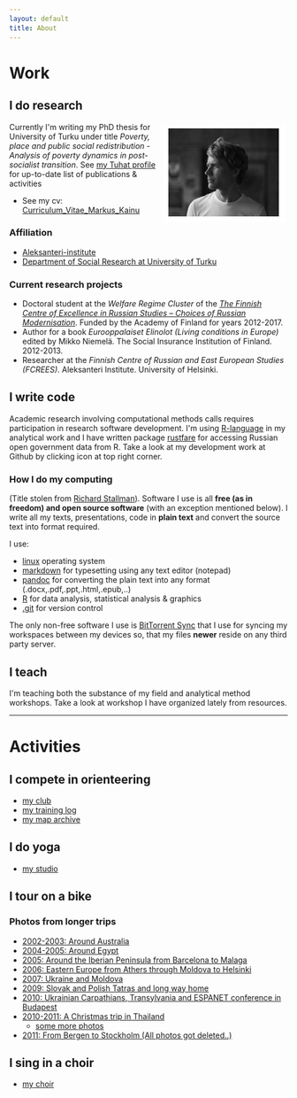 ```yaml
---
layout: default
title: About
---
```


# Work


I do research
---------------

<img style="float: right; padding: 5px;" src="/img/profile.jpg" alt="me at märket lighthouse">

Currently I'm writing my PhD thesis for University of Turku under title *Poverty, place and public social redistribution - Analysis of poverty dynamics in post-socialist transition*. See [my Tuhat profile]([https://tuhat.halvi.helsinki.fi/portal/en/persons/markus-johannes-kai%280f0c1fba-496f-4306-b0f7-e7d9636fca6d%29.html) for up-to-date list of publications & activities

- See my cv: [Curriculum_Vitae_Markus_Kainu](files/cv_eng.pdf)

### Affiliation

- [Aleksanteri-institute](http://www.helsinki.fi/aleksanteri/english/index.html/)
- [Department of Social Research at University of Turku](http://www.soc.utu.fi/laitokset/sosiaalipolitiikka/en/)

### Current research projects

- Doctoral student at the *Welfare Regime Cluster* of the [*The Finnish Centre of Excellence in Russian Studies – Choices of Russian Modernisation*](http://www.helsinki.fi/aleksanteri/crm/index.html). Funded by the Academy of Finland for years 2012-2017.
- Author for a book *Eurooppalaiset Elinolot (Living conditions in Europe)* edited by Mikko Niemelä. The Social Insurance Institution of Finland. 2012-2013.
- Researcher at the *Finnish Centre of Russian and East European Studies (FCREES)*. Aleksanteri Institute. University of Helsinki.

I write code
---------------

Academic research involving computational methods calls requires participation in research software development. I'm using [R-language](http://r-project.org) in my analytical work and I have written package [rustfare](http://markuskainu.fi/rustfare) for accessing Russian open government data from R. Take a look at my development work at Github by clicking icon at top right corner.

### How I do my computing

(Title stolen from [Richard Stallman](http://stallman.org/stallman-computing.html)). Software I use is all **free (as in freedom) and open source software** (with an exception mentioned below). I write all my texts, presentations, code in **plain text** and convert the source text into format required.

I use:

- [linux](http://www.linuxfoundation.org/) operating system
- [markdown](http://daringfireball.net/projects/markdown/) for typesetting using any text editor (notepad)
- [pandoc](http://johnmacfarlane.net/pandoc/) for converting the plain text into any format (.docx,.pdf,.ppt,.html,.epub,..)
- [R](http://www.r-project.org/) for data analysis, statistical analysis & graphics
- [.git](http://git-scm.com/) for version control

The only non-free software I use is [BitTorrent Sync](http://labs.bittorrent.com/experiments/sync.html) that I use for syncing my workspaces between my devices so, that my files **newer** reside on any third party server.


I teach
---------------

I'm teaching both the substance of my field and analytical method workshops. Take a look at workshop I have organized lately from resources.


---

# Activities

I compete in orienteering
---------------

- [my club](http://suunnistus.vetu.fi/)
- [my training log](http://attackpoint.org/log.jsp/user_8425)
- [my map archive](http://www.suunnistus.muuankarski.org/doma/index.php?user=markus)

I do yoga
---------------

- [my studio](http://astanga.fi/)

I tour on a bike
---------------

### Photos from longer trips

- [2002-2003: Around Australia](http://muuankarski.org/fillari/australia/index.en.shtml)
- [2004-2005: Around Egypt](http://muuankarski.org/fillari/egypt/)
- [2005: Around the Iberian Peninsula from Barcelona to Malaga](http://muuankarski.org/fillari/spain/)
- [2006: Eastern Europe from Athers through Moldova to Helsinki](http://muuankarski.org/fillari/russia/)
- [2007: Ukraine and Moldova](http://muuankarski.org/fillari/moldova/)
- [2009: Slovak and Polish Tatras and long way home](http://muuankarski.org/fillari/tatra/album/)
- [2010: Ukrainian Carpathians, Transylvania and ESPANET conference in Budapest](http://www.muuankarski.org/kuvia/karpaty/)
- [2010-2011: A Christmas trip in Thailand](https://vimeo.com/user5112876)
    - [some more photos](http://muuankarski.org/kuvia/thailand2011/)
- [2011: From Bergen to Stockholm (All photos got deleted..)](http://muuankarski.org/fillari/norja/norja.jpg)

I sing in a choir
---------------

- [my choir](http://aanipaat.net)

